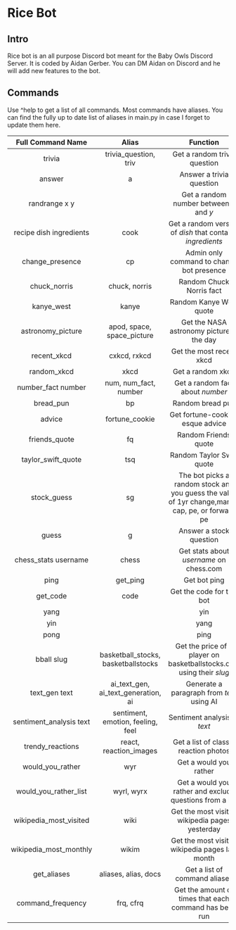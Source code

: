 # Rice Bot
## Intro
Rice bot is an all purpose Discord bot meant for the Baby Owls Discord Server. It is coded by Aidan Gerber. You can DM Aidan on Discord and he will add new features to the bot.
## Commands
Use ^help to get a list of all commands. Most commands have aliases. You can find the fully up to date list of aliases in main.py in case I forget to update them here.

| Full Command Name | Alias  | Function  |
| :-----: | :-: | :-: |
| trivia | trivia_question, triv | Get a random trivia question |
| answer | a | Answer a trivia question |
| randrange x y |  | Get a random number between *x* and *y* |
| recipe dish ingredients | cook | Get a random version of *dish* that contains *ingredients* |
| change_presence | cp | Admin only command to change bot presence |
| chuck_norris | chuck, norris | Random Chuck Norris fact |
| kanye_west | kanye | Random Kanye West quote |
| astronomy_picture | apod, space, space_picture | Get the NASA astronomy picture of the day |
| recent_xkcd | cxkcd, rxkcd | Get the most recent xkcd |
| random_xkcd | xkcd | Get a random xkcd |
| number_fact number | num, num_fact, number | Get a random fact about *number* |
| bread_pun | bp | Random bread pun |
| advice | fortune_cookie | Get fortune-cookie-esque advice |
| friends_quote | fq | Random Friends quote |
| taylor_swift_quote | tsq | Random Taylor Swift quote |
| stock_guess | sg | The bot picks a random stock and you guess the value of 1yr change,market cap, pe, or forward pe |
| guess | g | Answer a stock question |
| chess_stats username | chess | Get stats about *username* on chess.com |
| ping | get_ping | Get bot ping |
| get_code | code | Get the code for this bot |
| yang |  | yin |
| yin |  | yang |
| pong |  | ping |
| bball slug | basketball_stocks, basketballstocks | Get the price of a player on basketballstocks.com using their *slug* |
| text_gen text | ai_text_gen, ai_text_generation, ai | Generate a paragraph from *text* using AI |
| sentiment_analysis text | sentiment, emotion, feeling, feel | Sentiment analysis of *text* |
| trendy_reactions | react, reaction_images | Get a list of classic reaction photos |
| would_you_rather | wyr | Get a would you rather |
| would_you_rather_list | wyrl, wyrx | Get a would you rather and exclude questions from a list  |
| wikipedia_most_visited | wiki | Get the most visited wikipedia pages yesterday |
| wikipedia_most_monthly | wikim | Get the most visited wikipedia pages last month |
| get_aliases | aliases, alias, docs | Get a list of command aliases |
| command_frequency | frq, cfrq | Get the amount of times that each command has been run |
